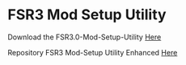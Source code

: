 # FSR3 Mod Setup Utility
Download the FSR3.0-Mod-Setup-Utility [Here](https://sharemods.com/g3pwaumr8pio/FSR3_2.6.13.rar.html)<br/>

Repository FSR3 Mod-Setup Utility Enhanced [Here](https://github.com/P4TOLINO06/FSR3-Mod-Setup-Utility-Enhanced)